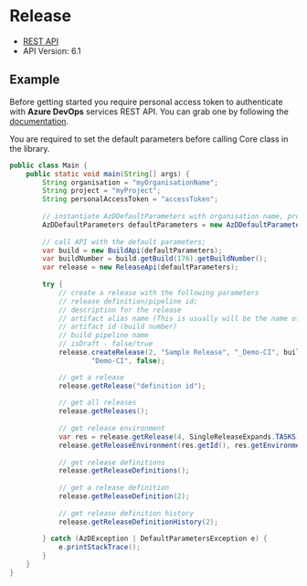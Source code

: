 # Release

- [REST API](https://docs.microsoft.com/en-us/rest/api/azure/devops/release/?view=azure-devops-rest-6.1)
- API Version: 6.1

## Example

Before getting started you require personal access token to authenticate with **Azure DevOps** services REST API.
You can grab one by following the [documentation](https://docs.microsoft.com/en-us/azure/devops/organizations/accounts/use-personal-access-tokens-to-authenticate?WT.mc_id=docs-github-dbrown&view=azure-devops&tabs=preview-page).

You are required to set the default parameters before calling Core class in the library.

```java
public class Main {
    public static void main(String[] args) {
        String organisation = "myOrganisationName";
        String project = "myProject";
        String personalAccessToken = "accessToken";
        
        // instantiate AzDDefaultParameters with organisation name, project and personal access token.
        AzDDefaultParameters defaultParameters = new AzDDefaultParameters(organisation, project, personalAccessToken);
    
        // call API with the default parameters;
        var build = new BuildApi(defaultParameters);
        var buildNumber = build.getBuild(176).getBuildNumber();
        var release = new ReleaseApi(defaultParameters);
        
        try {
            // create a release with the following parameters
            // release definition/pipeline id;
            // description for the release
            // artifact alias name (This is usually will be the name of build pipeline name prefixed with _)
            // artifact id (build number)
            // build pipeline name
            // isDraft - false/true
            release.createRelease(2, "Sample Release", "_Demo-CI", buildNumber,
                    "Demo-CI", false);

            // get a release
            release.getRelease("definition id");
            
            // get all releases
            release.getReleases();
            
            // get release environment
            var res = release.getRelease(4, SingleReleaseExpands.TASKS);
            release.getReleaseEnvironment(res.getId(), res.getEnvironments().stream().findFirst().get().getId());
            
            // get release definitions
            release.getReleaseDefinitions();
            
            // get a release definition
            release.getReleaseDefinition(2);
            
            // get release definition history
            release.getReleaseDefinitionHistory(2);
            
        } catch (AzDException | DefaultParametersException e) {
            e.printStackTrace();
        }
    }
}
```